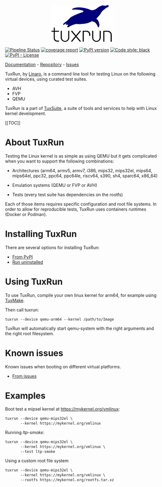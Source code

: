 <div align="center">
  <img src="docs/tuxrun_full.svg" alt="TuxRun Logo" width="40%" />
</div>

[![Pipeline Status](https://gitlab.com/Linaro/tuxrun/badges/master/pipeline.svg)](https://gitlab.com/Linaro/tuxrun/pipelines)
[![coverage report](https://gitlab.com/Linaro/tuxrun/badges/master/coverage.svg)](https://gitlab.com/Linaro/tuxrun/commits/master)
[![PyPI version](https://badge.fury.io/py/tuxrun.svg)](https://pypi.org/project/tuxrun/)
[![Code style: black](https://img.shields.io/badge/code%20style-black-000000.svg)](https://github.com/psf/black)
[![PyPI - License](https://img.shields.io/pypi/l/tuxrun)](https://gitlab.com/Linaro/tuxrun/blob/master/LICENSE)

[Documentation](https://tuxrun.org/) - [Repository](https://gitlab.com/Linaro/tuxrun) - [Issues](https://gitlab.com/Linaro/tuxrun/-/issues)

TuxRun, by [Linaro](https://www.linaro.org/), is a command line tool for
testing Linux on the following virtual devices, using curated test suites.

* AVH
* FVP
* QEMU

TuxRun is a part of [TuxSuite](https://tuxsuite.com), a suite of tools and
services to help with Linux kernel development.

[[_TOC_]]

# About TuxRun

Testing the Linux kernel is as simple as using QEMU but it gets complicated
when you want to support the following combinations:

- Architectures (arm64, armv5, armv7, i386, mips32, mips32el, mips64, mips64el,
  ppc32, ppc64, ppc64le, riscv64, s390, sh4, sparc64, x86_64)

- Emulation systems (QEMU or FVP or AVH)
- Tests (every test suite has dependencies on the rootfs)

Each of those items requires specific configuration and root file systems. In
order to allow for reproducible tests, TuxRun uses containers runtimes (Docker
or Podman).

# Installing TuxRun

There are several options for installing TuxRun:

- [From PyPI](docs/install-pypi.md)
- [Run uninstalled](docs/run-uninstalled.md)

# Using TuxRun

To use TuxRun, compile your own linux kernel for arm64, for example using
[TuxMake](https://tuxmake.org).

Then call tuxrun:

```shell
tuxrun --device qemu-arm64 --kernel /path/to/Image
```

TuxRun will automatically start qemu-system with the right arguments and the
right root filesystem.

# Known issues

Known issues when booting on different virtual platforms.

- [From issues](docs/issues.md)

# Examples

Boot test a mipsel kernel at https://mykernel.org/vmlinux:

```shell
tuxrun --device qemu-mips32el \
       --kernel https://mykernel.org/vmlinux
```

Running *ltp-smoke*:

```shell
tuxrun --device qemu-mips32el \
       --kernel https://mykernel.org/vmlinux \
       --test ltp-smoke
```

Using a custom root file system

```shell
tuxrun --device qemu-mips32el \
       --kernel https://mykernel.org/vmlinux \
       --rootfs https://mykernel.org/rootfs.tar.xz
```
